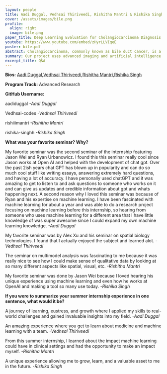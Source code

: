 ```yaml
---
layout: people
title: Aadi Duggal, Vedhsai Thiriveedi, Rishitha Mantri & Rishika Singh
cover: /assets/images/bile.png
profile:
  align: right
  image: bile.png
paper_title: Deep Learning Evaluation for Cholangiocarcinoma Diagnosis in Bile Duct Whole Slide Images​
youtube: https://www.youtube.com/embed/zHyrLLVIqeE
poster: bile.pdf
abstract: Cholangiocarcinoma, commonly known as bile duct cancer, is a rare but deadly disease, typically diagnosed at advanced stages due to its subtle early symptoms. Given the similarity in symptoms between cholangiocarcinoma and other benign conditions, traditional diagnostic methods often struggle with classification, resulting in frequent misdiagnosis. With the overall survival rate of this disease being ~10%, there is an urgent need for more precise and accurate diagnostic approaches.  In this study, we aim to improve early detection and classification of bile duct cancer through advanced imaging and deep learning techniques. Whole Slide Images (WSI) were utilized to enhance the accuracy of cell classification within bile duct tissues with machine learning methods. Whole slide images were annotated using the Segment Annotation Model (SAM) for various cluster types, including atypical, benign, suspicious positive (SUSPos), and white blood cells (WBCs). These were then used as inputs for YOLO (You Only Look Once) object detection to identify the individual cells. A Convolutional Neural Network (CNN) was then used based on the AlexNet architecture and was trained for binary classification of atypical and benign cells. The CNN showed strong performance with an AUC of 0.94 and 88% accuracy on the test dataset, demonstrating its effectiveness in classification. These findings demonstrate the ability of deep learning to advance the diagnosis of bile duct cancer, thereby improving clinical outcomes.
summary: Our project uses advanced imaging and artificial intelligence to improve the early detection of bile duct cancer, a rare but deadly disease. By training a computer model to accurately distinguish between cancerous and non-cancerous cells, we aim to enhance diagnosis and help doctors make better treatment decisions, potentially saving lives.
excerpt_title: Q&A
---
```

**Bios:** [Aadi Duggal](https://jlevy44.github.io/levylab/people/HS_Aadi_Duggal),[Vedhsai Thiriveedi](https://jlevy44.github.io/levylab/people/HS_VedhSai_Thiriveedi),[Rishitha Mantri](https://jlevy44.github.io/levylab/people/HS_Rishitha_Mantri),[Rishika Singh](https://jlevy44.github.io/levylab/people/HS_Rishiak_Singh)

**Program Track:** Advanced Research

**GitHub Username:**  

aadiduggal
*-Aadi Duggal*

Vedhsai-codes
*-Vedhsai Thiriveedi*

rishiiimantri
*-Rishitha Mantri*

rishika-singhh
*-Rishika Singh*


**What was your favorite seminar? Why?**  

My favorite seminar was the second seminar of the internship featuring Jason Wei and Ryan Urbanowicz. I found this this seminar really cool since Jason works at Open AI and helped with the development of chat gpt. Over the past 2ish years chat GPT has blown up in popularity and can do so much cool stuff like writing essays, answering extremely hard questions, and having a lot of accuracy. I have personally used chatGPT and it was amazing to get to listen to and ask questions to someone who works on it and can give us updates and credible information about gpt and whats happening next. A second reason why I loved this seminar was because of Ryan and his expertise on machine learning. I have been fascinated with machine learning for about a year and was able to do a research project focusing on machine learning before this internship, so hearing from someone who uses machine learning for a different area that I have little knowledge of was super awesome since I could expand my own machine learning knowledge. 
*-Aadi Duggal*

My favorite seminar was by Alex Xu and his seminar on spatial biology technologies. I found that I actually enjoyed the subject and learned alot. 
*-Vedhsai Thiriveedi*

The seminar on multimodel analysis was fascinating to me because it was really nice to see how I could make sense of qualitative data by looking at so many different aspects like spatial, visual, etc.
*-Rishitha Mantri*

My favorite seminar was done by Jason Wei because I loved hearing his unique experience using machine learning and even how he works at OpenAI and making a tool so many use today.
*-Rishika Singh*


**If you were to summarize your summer internship experience in one sentence, what would it be?**  

A journey of learning, eustress, and growth where I applied my skills to real-world challenges and gained invaluable insights into my field.
*-Aadi Duggal*

An amazing experience where you get to learn about medicine and machine learning with a team.
*-Vedhsai Thiriveedi*

From this summer internship, I learned about the impact machine learning could have in clinical settings and had the opportunity to make an impact myself.
*-Rishitha Mantri*

A unique experience allowing me to grow, learn, and a valuable asset to me in the future.
*-Rishika Singh*

